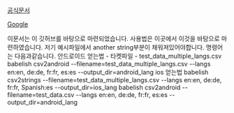 [공식문서](https://melodysdreamj.synology.me:31935/oo/r/505881752508611605)

[Google](http://www.google.co.kr)

이문서는 이 깃허브를 바탕으로 마련되었습니다.
사용법은 이곳에서 이것을 바탕으로 마련하였습니다. 저기 예시파일에서 another string부분이 채워져있어야합니다.
명령어는 다음과같습니다.
안드로이드 얻는법 - 타켓파일 - test_data_multiple_langs.csv
babelish csv2android --filename=test_data_multiple_langs.csv --langs en:en, de:de, fr:fr, es:es --output_dir=android_lang
ios 얻는법
babelish csv2strings --filename=test_data_multiple_langs.csv --langs en:en, de:de, fr:fr, Spanish:es --output_dir=ios_lang
babelish csv2android --filename=test_data.csv --langs en:en, de:de, fr:fr, es:es --output_dir=android_lang
